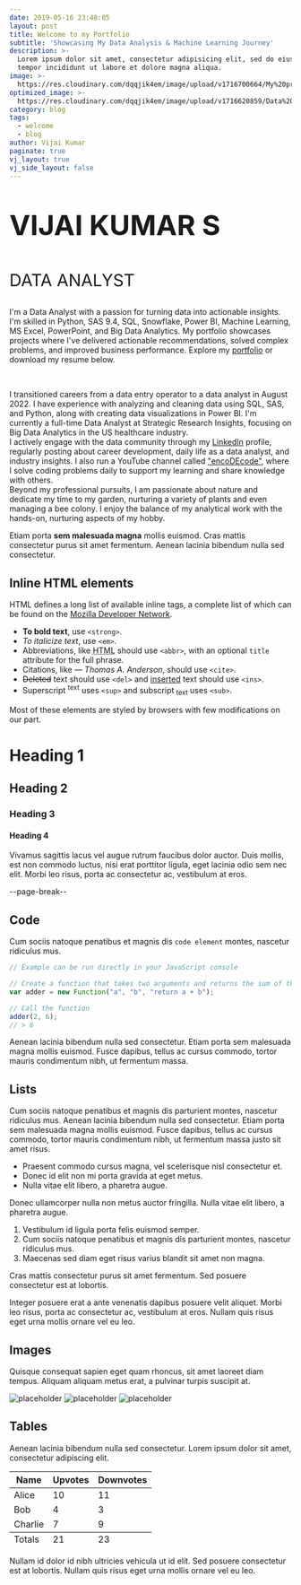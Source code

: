 ```yaml
---
date: 2019-05-16 23:48:05
layout: post
title: Welcome to my Portfolio
subtitle: 'Showcasing My Data Analysis & Machine Learning Journey'
description: >-
  Lorem ipsum dolor sit amet, consectetur adipisicing elit, sed do eiusmod
  tempor incididunt ut labore et dolore magna aliqua.
image: >-
  https://res.cloudinary.com/dqqjik4em/image/upload/v1716700664/My%20profile_shadow.png
optimized_image: >-
  https://res.cloudinary.com/dqqjik4em/image/upload/v1716620859/Data%20analytics2_flip.jpg
category: blog
tags:
  - welcome
  - blog
author: Vijai Kumar
paginate: true
vj_layout: true
vj_side_layout: false
---
```

<p style="font-size: 50px;"><b>VIJAI KUMAR S</b></p>
<p style="font-size: 30px;">DATA ANALYST</p>
I'm a Data Analyst with a passion for turning data into actionable insights. I'm skilled in Python, SAS 9.4, SQL, Snowflake, Power BI, Machine Learning, MS Excel, PowerPoint, and Big Data Analytics. My portfolio showcases projects where I've delivered actionable recommendations, solved complex problems, and improved business performance. Explore my <a href="https://vijaikumarsvk.github.io/">portfolio</a>  or download my resume below.

<a href="https://vijaikumarsvk.github.io/" class = "vj_resume_download_button" style="color:white;" onMouseOver="this.style.color='black'" onMouseOut="this.style.color='white'">DOWNLOAD MY RESUME</a>

<!-- > Curabitur blandit tempus porttitor. Nullam quis risus eget urna mollis ornare vel eu leo. Nullam id dolor id nibh ultricies vehicula ut id elit. -->

<!-- <div class = 'container_vj'>
<div class = 'about_me_text_vj'> -->
<p>
I transitioned careers from a data entry operator to a data analyst in August 2022. I have experience with analyzing and cleaning data using SQL, SAS, and Python, along with creating data visualizations in Power BI. I'm currently a full-time Data Analyst at Strategic Research Insights, focusing on Big Data Analytics in the US healthcare industry.
<br>
I actively engage with the data community through my <a href = "https://www.linkedin.com/in/vijai-kumar-s/">LinkedIn</a> profile, regularly posting about career development, daily life as a data analyst, and industry insights. I also run a YouTube channel called <a href = "https://www.youtube.com/@encoDEcode1">"encoDEcode"</a>, where I solve coding problems daily to support my learning and share knowledge with others.
<br>
Beyond my professional pursuits, I am passionate about nature and dedicate my time to my garden, nurturing a variety of plants and even managing a bee colony. I enjoy the balance of my analytical work with the hands-on, nurturing aspects of my hobby.
</p>
<!-- </div> -->

<!-- <div class = 'svg_image_vj'>
<svg preserveAspectRatio="xMidYMid meet" data-bbox="14 28.5 172 143" viewBox="14 28.5 172 143" height="200" width="200" xmlns="http://www.w3.org/2000/svg" data-type="color" role="presentation" aria-hidden="true" aria-label=""><defs><style>#comp-kwzm93s2 svg [data-color="1"] {fill: #0F5CA0;}
#comp-kwzm93s2 svg [data-color="2"] {fill: #303030;}</style></defs>
    <g>
        <path d="M172.471 78.528h-1.867a.388.388 0 0 1 0-.776h1.867c.149 0 .297-.003.444-.008a.388.388 0 1 1 .028.776c-.157.006-.314.008-.472.008zm-3.416 0h-2.324a.388.388 0 0 1 0-.776h2.324a.388.388 0 0 1 0 .776zm-3.874 0h-2.324a.388.388 0 0 1 0-.776h2.324a.388.388 0 0 1 0 .776zm-3.874 0h-2.324a.388.388 0 0 1 0-.776h2.324a.388.388 0 0 1 0 .776zm-3.874 0h-2.171a.388.388 0 0 1 0-.776h2.171a.388.388 0 0 1 0 .776zm17.037-.151a.388.388 0 0 1-.057-.772 12.676 12.676 0 0 0 2.187-.537.389.389 0 0 1 .251.735c-.752.257-1.533.449-2.321.569a.317.317 0 0 1-.06.005zm3.688-1.141a.388.388 0 0 1-.168-.738 12.734 12.734 0 0 0 1.937-1.153.388.388 0 0 1 .453.63c-.647.467-1.338.879-2.054 1.223a.391.391 0 0 1-.168.038zm3.195-2.167a.388.388 0 0 1-.262-.674 12.912 12.912 0 0 0 1.522-1.666.387.387 0 1 1 .615.473 13.644 13.644 0 0 1-1.615 1.766.377.377 0 0 1-.26.101zm2.437-3.002a.388.388 0 0 1-.332-.587c.384-.649.713-1.334.975-2.036a.387.387 0 1 1 .726.273 13.664 13.664 0 0 1-1.034 2.159.388.388 0 0 1-.335.191zm1.463-3.582a.388.388 0 0 1-.377-.481c.178-.728.292-1.478.34-2.232a.39.39 0 0 1 .411-.363.388.388 0 0 1 .362.412 13.628 13.628 0 0 1-.361 2.367.386.386 0 0 1-.375.297zm.359-3.851a.388.388 0 0 1-.387-.368 12.92 12.92 0 0 0-.314-2.236.387.387 0 1 1 .754-.176c.18.775.292 1.573.334 2.371a.388.388 0 0 1-.367.408l-.02.001zm-.764-3.792a.386.386 0 0 1-.364-.256 12.886 12.886 0 0 0-.951-2.046.39.39 0 0 1 .141-.531.385.385 0 0 1 .529.141c.398.69.738 1.421 1.009 2.171a.39.39 0 0 1-.364.521zm-1.832-3.403a.387.387 0 0 1-.311-.156 12.895 12.895 0 0 0-1.502-1.683.39.39 0 0 1-.018-.549.385.385 0 0 1 .547-.018 13.694 13.694 0 0 1 1.593 1.785.39.39 0 0 1-.309.621zm-2.739-2.728a.389.389 0 0 1-.23-.076 12.803 12.803 0 0 0-1.923-1.176.388.388 0 1 1 .343-.696c.712.353 1.399.773 2.04 1.247a.39.39 0 0 1-.23.701zm-3.408-1.817a.384.384 0 0 1-.129-.022 12.724 12.724 0 0 0-2.181-.562.388.388 0 0 1-.319-.446.382.382 0 0 1 .445-.32c.785.129 1.564.33 2.314.596a.39.39 0 0 1-.13.754zm-3.787-.741h-.019a12.969 12.969 0 0 0-.593-.014h-1.713a.388.388 0 0 1 0-.776h1.713c.211 0 .42.005.629.014a.388.388 0 0 1-.017.776zm-3.874-.014h-2.324a.388.388 0 0 1 0-.776h2.324a.388.388 0 0 1 0 .776zm-3.874 0h-2.324a.388.388 0 0 1 0-.776h2.324a.388.388 0 0 1 0 .776zm-3.874 0h-2.324a.388.388 0 0 1 0-.776h2.324a.388.388 0 0 1 0 .776zm-3.874 0h-2.324a.388.388 0 0 1 0-.776h2.324a.388.388 0 0 1 0 .776z" fill="#D9332E" data-color="1"></path>
        <path d="M98.861 166.615h-.775v-1.076a.387.387 0 1 1 .774 0v1.076zm-.388-2.238a.388.388 0 0 1-.387-.388v-2.328a.387.387 0 1 1 .774 0v2.328a.387.387 0 0 1-.387.388zm0-3.88a.388.388 0 0 1-.387-.388v-2.329a.387.387 0 1 1 .774 0v2.329a.386.386 0 0 1-.387.388zm0-3.881a.388.388 0 0 1-.387-.388v-2.329a.387.387 0 1 1 .774 0v2.329a.387.387 0 0 1-.387.388zm0-3.882a.388.388 0 0 1-.387-.388v-2.329a.387.387 0 1 1 .774 0v2.329a.387.387 0 0 1-.387.388zm-.001-3.882a.388.388 0 0 1-.387-.387 36.357 36.357 0 0 0-.084-2.301.388.388 0 1 1 .773-.055c.053.758.082 1.55.087 2.352a.388.388 0 0 1-.386.39l-.003.001zm-.232-3.871a.388.388 0 0 1-.384-.342 26.143 26.143 0 0 0-.371-2.261.388.388 0 0 1 .759-.162c.157.743.286 1.526.382 2.329a.388.388 0 0 1-.386.436zm-.749-3.801a.388.388 0 0 1-.372-.281 19.101 19.101 0 0 0-.751-2.149.388.388 0 1 1 .714-.303c.297.705.56 1.457.783 2.238a.39.39 0 0 1-.374.495zm-1.432-3.591a.387.387 0 0 1-.342-.205 14.58 14.58 0 0 0-1.217-1.906.389.389 0 0 1 .618-.469c.47.622.902 1.298 1.282 2.008a.389.389 0 0 1-.341.572zm-2.25-3.139a.386.386 0 0 1-.281-.121 13.529 13.529 0 0 0-1.683-1.503.39.39 0 0 1-.077-.544.387.387 0 0 1 .543-.077 14.477 14.477 0 0 1 1.78 1.589.39.39 0 0 1-.282.656zm-3.017-2.41a.385.385 0 0 1-.198-.055 15.967 15.967 0 0 0-2.025-1.02.389.389 0 0 1 .299-.717c.747.313 1.461.673 2.123 1.07a.389.389 0 0 1-.199.722zm-3.526-1.583a.386.386 0 0 1-.12-.019 21.937 21.937 0 0 0-2.206-.588.388.388 0 0 1 .162-.76c.796.17 1.565.375 2.284.609a.388.388 0 0 1-.12.758zm-3.769-.877a.403.403 0 0 1-.059-.005c-.723-.111-1.491-.2-2.283-.265a.389.389 0 0 1 .063-.775c.81.067 1.597.158 2.337.272a.388.388 0 0 1-.058.773zm-3.858-.365h-.018a57.525 57.525 0 0 0-2.311-.053.388.388 0 0 1 .001-.777h.002c.756.003 1.54.018 2.342.054a.388.388 0 0 1-.016.776zm-39.918-.015c-.39 0-.779-.009-1.166-.027a.388.388 0 0 1 .036-.776c.382.017.769.021 1.154.026h1.152a.388.388 0 0 1 0 .776h-1.152l-.024.001zm32.168 0h-2.324a.388.388 0 0 1 0-.776h2.324a.388.388 0 0 1 0 .776zm-3.874 0H65.69a.388.388 0 0 1 0-.776h2.324a.388.388 0 0 1 .001.776zm-3.874 0h-2.324a.388.388 0 0 1 0-.776h2.324a.388.388 0 0 1 0 .776zm-3.874 0h-2.324a.388.388 0 0 1 0-.776h2.324a.388.388 0 0 1 0 .776zm-3.874 0h-2.324a.388.388 0 0 1 0-.776h2.324a.388.388 0 0 1 0 .776zm-3.874 0h-2.324a.388.388 0 0 1 0-.776h2.324a.388.388 0 0 1 0 .776zm-3.874 0H46.32a.388.388 0 0 1 0-.776h2.324a.388.388 0 0 1 .001.776zm-3.874 0h-2.324a.388.388 0 0 1 0-.776h2.324a.388.388 0 0 1 0 .776zm28.668-.002a.387.387 0 0 1-.387-.385.387.387 0 0 1 .384-.391c.395-.003.811-.009 1.244-.016l1.08-.015a.389.389 0 0 1 .009.777l-1.077.014c-.434.006-.852.013-1.249.016h-.004zm-36.41-.142l-.042-.002a25.708 25.708 0 0 1-2.331-.358.388.388 0 0 1 .152-.762c.743.149 1.504.266 2.261.347a.388.388 0 0 1 .344.427.386.386 0 0 1-.384.348zm-3.805-.705a.374.374 0 0 1-.099-.013 25.624 25.624 0 0 1-2.25-.711.388.388 0 0 1 .267-.729c.714.263 1.448.495 2.181.689a.388.388 0 0 1-.099.764zm-3.65-1.278a.39.39 0 0 1-.155-.033 25.475 25.475 0 0 1-2.114-1.048.389.389 0 0 1 .376-.68c.664.368 1.353.71 2.05 1.016a.389.389 0 0 1-.157.745zm-3.413-1.824a.383.383 0 0 1-.207-.061 25.664 25.664 0 0 1-1.931-1.358.39.39 0 0 1-.07-.545.385.385 0 0 1 .543-.07c.601.465 1.231.908 1.872 1.317a.388.388 0 0 1-.207.717zm-3.098-2.324a.38.38 0 0 1-.255-.096 26.021 26.021 0 0 1-1.703-1.636.388.388 0 0 1 .561-.536 25.256 25.256 0 0 0 1.653 1.587.39.39 0 0 1-.256.681zm-2.712-2.768a.389.389 0 0 1-.297-.138 26.004 26.004 0 0 1-1.436-1.875.387.387 0 1 1 .635-.445c.433.622.902 1.235 1.393 1.819a.388.388 0 0 1-.295.639zm-2.262-3.148a.386.386 0 0 1-.331-.186 25.828 25.828 0 0 1-1.136-2.073.39.39 0 0 1 .177-.52.386.386 0 0 1 .518.178c.336.685.706 1.361 1.102 2.01a.388.388 0 0 1-.33.591zm-1.76-3.458a.39.39 0 0 1-.358-.239 25.59 25.59 0 0 1-.806-2.223.387.387 0 1 1 .739-.231c.227.729.49 1.454.782 2.155a.39.39 0 0 1-.357.538zm-1.21-3.685a.388.388 0 0 1-.376-.295 25.7 25.7 0 0 1-.457-2.32.388.388 0 1 1 .767-.115c.113.754.262 1.511.443 2.25a.388.388 0 0 1-.377.48zm-.633-3.827a.388.388 0 0 1-.386-.354c-.067-.757-.1-1.53-.1-2.296 0-.215.173-.42.387-.42s.387.141.387.356v.064c0 .743.033 1.493.097 2.228a.388.388 0 0 1-.352.421l-.033.001zm-.048-3.879l-.025-.001a.387.387 0 0 1-.362-.412c.05-.787.135-1.578.255-2.35a.388.388 0 0 1 .765.119c-.116.75-.199 1.517-.247 2.28a.387.387 0 0 1-.386.364zm.535-3.841a.388.388 0 0 1-.378-.471 25.47 25.47 0 0 1 .61-2.285.388.388 0 1 1 .739.235c-.23.726-.429 1.471-.592 2.216a.39.39 0 0 1-.379.305zm1.115-3.715a.388.388 0 0 1-.362-.528c.282-.732.602-1.46.951-2.164a.386.386 0 0 1 .519-.175c.191.096.27.328.174.521a24.748 24.748 0 0 0-.922 2.098.384.384 0 0 1-.36.248zm1.667-3.498a.389.389 0 0 1-.335-.582c.392-.682.819-1.352 1.269-1.993a.388.388 0 1 1 .633.447 24.877 24.877 0 0 0-1.231 1.933.386.386 0 0 1-.336.195zm2.181-3.204a.388.388 0 0 1-.303-.631 25.99 25.99 0 0 1 1.556-1.777.387.387 0 1 1 .559.538 24.946 24.946 0 0 0-1.509 1.724.387.387 0 0 1-.303.146zm2.641-2.837a.388.388 0 0 1-.262-.674 25.845 25.845 0 0 1 1.806-1.521.387.387 0 1 1 .471.616 25.35 25.35 0 0 0-1.752 1.475.379.379 0 0 1-.263.104zm3.038-2.403a.389.389 0 0 1-.216-.711c.653-.44 1.331-.853 2.016-1.228a.387.387 0 1 1 .372.682 25.13 25.13 0 0 0-1.956 1.191.391.391 0 0 1-.216.066zm3.369-1.914a.388.388 0 0 1-.165-.74c.71-.334 1.443-.638 2.18-.905a.388.388 0 1 1 .263.73c-.714.259-1.425.554-2.114.878a.37.37 0 0 1-.164.037zm3.618-1.373a.388.388 0 0 1-.109-.761 25.509 25.509 0 0 1 2.292-.559.386.386 0 0 1 .454.307.388.388 0 0 1-.306.456c-.745.146-1.493.328-2.222.543a.453.453 0 0 1-.109.014zm3.785-.802a.389.389 0 0 1-.051-.774 26.02 26.02 0 0 1 2.349-.203.389.389 0 0 1 .031.776 25.562 25.562 0 0 0-2.329.201zm13.936-.22h-2.324a.388.388 0 0 1 0-.776h2.324a.388.388 0 0 1 0 .776zm-3.874 0h-2.324a.388.388 0 0 1 0-.776h2.324a.388.388 0 0 1 0 .776zm-3.874 0h-2.324a.388.388 0 0 1 0-.776h2.324a.388.388 0 0 1 0 .776z" fill="#D9332E" data-color="1"></path>
        <path d="M29.875 39.691a.775.775 0 0 0-.983-.487l-2.409.818v-2.577a.776.776 0 1 0-1.55 0v2.577l-2.409-.818a.778.778 0 0 0-.498 1.472l2.428.824-1.492 2.03a.778.778 0 0 0 .623 1.237.773.773 0 0 0 .625-.316l1.497-2.037 1.497 2.037a.773.773 0 0 0 1.084.165.777.777 0 0 0 .164-1.086L26.96 41.5l2.428-.824a.777.777 0 0 0 .487-.985z" fill="#293150" data-color="2"></path>
        <path d="M177.474 132.771a.851.851 0 0 1-.1-.006l-3.621-.466a.777.777 0 0 1 .197-1.54l3.621.466a.777.777 0 0 1-.097 1.546z" fill="#D9332E" data-color="1"></path>
        <path d="M175.883 136.036a.777.777 0 0 1-.695-1.118l1.589-3.265a.77.77 0 0 1 1.036-.357.777.777 0 0 1 .356 1.039l-1.589 3.265a.774.774 0 0 1-.697.436z" fill="#D9332E" data-color="1"></path>
        <path d="M177.472 132.771a.776.776 0 0 1-.759-.624l-.715-3.562a.778.778 0 0 1 .607-.915.777.777 0 0 1 .913.608l.715 3.562a.778.778 0 0 1-.761.931z" fill="#D9332E" data-color="1"></path>
        <path d="M177.474 132.771a.775.775 0 0 1-.377-1.455l3.125-1.742a.777.777 0 0 1 .753 1.358l-3.125 1.742a.778.778 0 0 1-.376.097z" fill="#D9332E" data-color="1"></path>
        <path d="M180.057 135.248a.768.768 0 0 1-.535-.215l-2.584-2.477a.779.779 0 0 1-.025-1.098.774.774 0 0 1 1.096-.025l2.584 2.477a.779.779 0 0 1-.536 1.338z" fill="#D9332E" data-color="1"></path>
        <path fill="#293150" d="M163.86 147.09a1.373 1.373 0 0 1-1.072 1.618 1.373 1.373 0 0 1-1.615-1.077 1.373 1.373 0 0 1 1.073-1.617 1.373 1.373 0 0 1 1.615 1.077z" data-color="2"></path>
        <path d="M147.308 91.424H56.256V35.742h91.052v55.682zM57.805 89.87h87.953V37.295H57.805V89.87z" fill="#D9332E" data-color="1"></path>
        <path d="M110.937 58.295L86.505 78.913a1.168 1.168 0 0 0-.141 1.642 1.157 1.157 0 0 0 1.638.141l24.432-20.618a1.168 1.168 0 0 0 .141-1.642 1.16 1.16 0 0 0-1.638-.141z" fill="#293150" data-color="2"></path>
        <path d="M92.887 68.026a1.16 1.16 0 0 0-1.637-.141L75.513 81.166a1.168 1.168 0 0 0-.141 1.642 1.157 1.157 0 0 0 1.638.141l15.737-13.281a1.167 1.167 0 0 0 .14-1.642z" fill="#293150" data-color="2"></path>
        <path d="M164.977 107.613v-.336h-.335l-10.24-10.261V32.388a3.887 3.887 0 0 0-3.877-3.888H53.039a3.887 3.887 0 0 0-3.877 3.888v64.629l-10.643 10.665h.745v6.154a4.325 4.325 0 0 0 4.316 4.326h117.083a4.326 4.326 0 0 0 4.315-4.326v-6.154h.068l-.069-.069zM51.486 32.388c0-.858.696-1.557 1.553-1.557h97.486c.856 0 1.553.699 1.553 1.557v63.947H51.486V32.388zm-.681 66.277h101.954l6.672 6.686h-46.425l-.552 4.108H91.11l-.552-4.108H44.132l6.673-6.686zm111.847 15.171c0 1.1-.893 1.996-1.991 1.996H43.578a1.996 1.996 0 0 1-1.991-1.996v-6.154h46.938l.296 2.2a2.204 2.204 0 0 0 2.176 1.908h21.57c1.094 0 2.029-.82 2.176-1.908l.296-2.201h47.614v6.155z" fill="#293150" data-color="2"></path>
        <path fill="#D9332E" d="M98.473 171.5l8.064-14.005H90.409l8.064 14.005z" data-color="1"></path>
    </g>
</svg>
</div>

</div> -->

Etiam porta **sem malesuada magna** mollis euismod. Cras mattis consectetur purus sit amet fermentum. Aenean lacinia bibendum nulla sed consectetur.

## Inline HTML elements

HTML defines a long list of available inline tags, a complete list of which can be found on the [Mozilla Developer Network](https://developer.mozilla.org/en-US/docs/Web/HTML/Element).

* **To bold text**, use `<strong>`.
* *To italicize text*, use `<em>`.
* Abbreviations, like <abbr title="HyperText Markup Langage">HTML</abbr> should use `<abbr>`, with an optional `title` attribute for the full phrase.
* Citations, like <cite>&mdash; Thomas A. Anderson</cite>, should use `<cite>`.
* <del>Deleted</del> text should use `<del>` and <ins>inserted</ins> text should use `<ins>`.
* Superscript <sup>text</sup> uses `<sup>` and subscript <sub>text</sub> uses `<sub>`.

Most of these elements are styled by browsers with few modifications on our part.

# Heading 1

## Heading 2

### Heading 3

#### Heading 4

Vivamus sagittis lacus vel augue rutrum faucibus dolor auctor. Duis mollis, est non commodo luctus, nisi erat porttitor ligula, eget lacinia odio sem nec elit. Morbi leo risus, porta ac consectetur ac, vestibulum at eros.

--page-break--

## Code

Cum sociis natoque penatibus et magnis dis `code element` montes, nascetur ridiculus mus.

```js
// Example can be run directly in your JavaScript console

// Create a function that takes two arguments and returns the sum of those arguments
var adder = new Function("a", "b", "return a + b");

// Call the function
adder(2, 6);
// > 8
```

Aenean lacinia bibendum nulla sed consectetur. Etiam porta sem malesuada magna mollis euismod. Fusce dapibus, tellus ac cursus commodo, tortor mauris condimentum nibh, ut fermentum massa.

## Lists

Cum sociis natoque penatibus et magnis dis parturient montes, nascetur ridiculus mus. Aenean lacinia bibendum nulla sed consectetur. Etiam porta sem malesuada magna mollis euismod. Fusce dapibus, tellus ac cursus commodo, tortor mauris condimentum nibh, ut fermentum massa justo sit amet risus.

* Praesent commodo cursus magna, vel scelerisque nisl consectetur et.
* Donec id elit non mi porta gravida at eget metus.
* Nulla vitae elit libero, a pharetra augue.

Donec ullamcorper nulla non metus auctor fringilla. Nulla vitae elit libero, a pharetra augue.

1. Vestibulum id ligula porta felis euismod semper.
2. Cum sociis natoque penatibus et magnis dis parturient montes, nascetur ridiculus mus.
3. Maecenas sed diam eget risus varius blandit sit amet non magna.

Cras mattis consectetur purus sit amet fermentum. Sed posuere consectetur est at lobortis.

Integer posuere erat a ante venenatis dapibus posuere velit aliquet. Morbi leo risus, porta ac consectetur ac, vestibulum at eros. Nullam quis risus eget urna mollis ornare vel eu leo.

## Images

Quisque consequat sapien eget quam rhoncus, sit amet laoreet diam tempus. Aliquam aliquam metus erat, a pulvinar turpis suscipit at.

![placeholder](https://placehold.it/800x400 "Large example image") ![placeholder](https://placehold.it/400x200 "Medium example image") ![placeholder](https://placehold.it/200x200 "Small example image")

## Tables

Aenean lacinia bibendum nulla sed consectetur. Lorem ipsum dolor sit amet, consectetur adipiscing elit.

<table>
  <thead>
    <tr>
      <th>Name</th>
      <th>Upvotes</th>
      <th>Downvotes</th>
    </tr>
  </thead>
  <tfoot>
    <tr>
      <td>Totals</td>
      <td>21</td>
      <td>23</td>
    </tr>
  </tfoot>
  <tbody>
    <tr>
      <td>Alice</td>
      <td>10</td>
      <td>11</td>
    </tr>
    <tr>
      <td>Bob</td>
      <td>4</td>
      <td>3</td>
    </tr>
    <tr>
      <td>Charlie</td>
      <td>7</td>
      <td>9</td>
    </tr>
  </tbody>
</table>

Nullam id dolor id nibh ultricies vehicula ut id elit. Sed posuere consectetur est at lobortis. Nullam quis risus eget urna mollis ornare vel eu leo.
